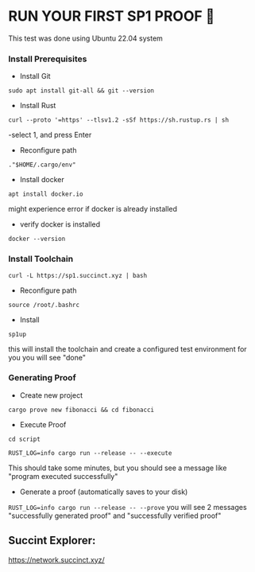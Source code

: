 # RUN YOUR FIRST SP1 PROOF 🔲
This test was done using Ubuntu 22.04 system

### Install Prerequisites
- Install Git
```
sudo apt install git-all && git --version
```
- Install Rust
```
curl --proto '=https' --tlsv1.2 -sSf https://sh.rustup.rs | sh
```
-select 1, and press Enter 
- Reconfigure path
```
."$HOME/.cargo/env"
 ```
- Install docker
```
apt install docker.io
```
might experience error if docker is already installed
- verify docker is installed
```
docker --version
```

### Install Toolchain
```
curl -L https://sp1.succinct.xyz | bash
```
- Reconfigure path
```
source /root/.bashrc
```
- Install
```
sp1up
```
this will install the toolchain and create a configured test environment for you
you will see "done"

### Generating Proof
- Create new project
```
cargo prove new fibonacci && cd fibonacci
```
- Execute Proof
```
cd script
```
```
RUST_LOG=info cargo run --release -- --execute
```
This should take some minutes, but you should see a message like "program executed successfully"

- Generate a proof (automatically saves to your disk)

```RUST_LOG=info cargo run --release -- --prove```
you will see 2 messages "successfully generated proof" and "successfully verified proof"

## Succint Explorer:
https://network.succinct.xyz/
